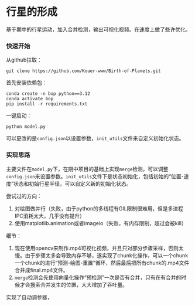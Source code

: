 # 行星的形成
基于期中的行星运动，加入合并检测，输出可视化视频。在速度上做了些许优化。

### 快速开始
从github拉取：
~~~
git clone https://github.com/Kouer-www/Birth-of-Planets.git
~~~

首先安装依赖包：
~~~
conda create -n bop python==3.12
conda activate bop
pip install -r requirements.txt
~~~

一键启动：
~~~
python model.py
~~~

可以更改的是`config.json`以设置参数，`init_utils`文件来自定义初始化状态。

### 实现思路
主要文件在`model.py`下，在期中项目的基础上实现`merge`检测，可以调整`config.json`来设置参数。`init_utils`文件下是状态初始化，包括初始的“位置-速度”状态和初始行星半径，可以自定义新的初始化状态。

尝试过的方向：
1. 对绘图做并行（失败，由于python的多线程有GIL限制很难用，但是多进程IPC消耗太大，几乎没有提升）
2. 使用matplotlib.animation或者imageio（失败，有内存限制，超过会被kill）

细节：
1. 现在使用opencv来制作.mp4可视化视频，并且只对部分步骤采样，否则太慢。由于步骤太多会导致内存不够，遂实现了chunk化操作，可以一个chunk一个chunk的进行“预测-绘图-重置”循环，然后最后把所有chunk的.mp4文件合并成final.mp4文件。
2. `merge`检测会先使用向量化操作“预检测”一次是否有合并，只有在有合并的时候才会搜索合并发生的位置，大大增加了吞吐量。

实现了自动调参器，
